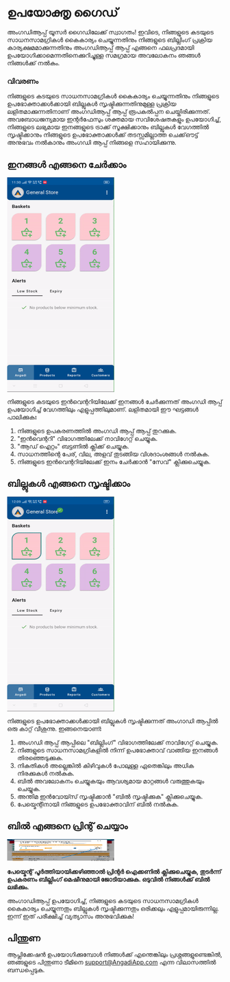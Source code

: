 # ഉപയോക്തൃ ഗൈഡ്

അംഗഡിആപ്പ് യൂസർ ഗൈഡിലേക്ക് സ്വാഗതം! ഇവിടെ, നിങ്ങളുടെ കടയുടെ സാധനസാമഗ്രികൾ കൈകാര്യം ചെയ്യുന്നതിനും നിങ്ങളുടെ ബില്ലിംഗ് പ്രക്രിയ കാര്യക്ഷമമാക്കുന്നതിനും അംഗഡിആപ്പ് ആപ്പ് എങ്ങനെ ഫലപ്രദമായി ഉപയോഗിക്കാമെന്നതിനെക്കുറിച്ചുള്ള സമഗ്രമായ അവലോകനം ഞങ്ങൾ നിങ്ങൾക്ക് നൽകും.

### വിവരണം

നിങ്ങളുടെ കടയുടെ സാധനസാമഗ്രികൾ കൈകാര്യം ചെയ്യുന്നതിനും നിങ്ങളുടെ ഉപഭോക്താക്കൾക്കായി ബില്ലുകൾ സൃഷ്ടിക്കുന്നതിനുമുള്ള പ്രക്രിയ ലളിതമാക്കുന്നതിനാണ് അംഗഡിആപ്പ് ആപ്പ് രൂപകൽപ്പന ചെയ്തിരിക്കുന്നത്. അവബോധജന്യമായ ഇന്റർഫേസും ശക്തമായ സവിശേഷതകളും ഉപയോഗിച്ച്, നിങ്ങളുടെ ലഭ്യമായ ഇനങ്ങളുടെ ട്രാക്ക് സൂക്ഷിക്കാനും ബില്ലുകൾ വേഗത്തിൽ സൃഷ്ടിക്കാനും നിങ്ങളുടെ ഉപഭോക്താക്കൾക്ക് തടസ്സമില്ലാത്ത ചെക്ക്ഔട്ട് അനുഭവം നൽകാനും അംഗഡി ആപ്പ് നിങ്ങളെ സഹായിക്കുന്നു.

## ഇനങ്ങൾ എങ്ങനെ ചേർക്കാം <br>

<div style="width: 250px; height: 500px; overflow: hidden;">
  <img src="\.vitepress\assets\add_item.gif" alt="Add Items" style="width: 100%; height: 100%;">
</div>

നിങ്ങളുടെ കടയുടെ ഇൻവെന്ററിയിലേക്ക് ഇനങ്ങൾ ചേർക്കുന്നത് അംഗഡി ആപ്പ് ഉപയോഗിച്ച് വേഗത്തിലും എളുപ്പത്തിലുമാണ്. ലളിതമായി ഈ ഘട്ടങ്ങൾ പാലിക്കുകഃ

1. നിങ്ങളുടെ ഉപകരണത്തിൽ അംഗഡി ആപ്പ് ആപ്പ് തുറക്കുക.
2. "ഇൻവെന്ററി" വിഭാഗത്തിലേക്ക് നാവിഗേറ്റ് ചെയ്യുക.
3. "ആഡ് ഐറ്റം" ബട്ടണിൽ ക്ലിക്ക് ചെയ്യുക.
4. സാധനത്തിന്റെ പേര്, വില, അളവ് തുടങ്ങിയ വിശദാംശങ്ങൾ നൽകുക.
5. നിങ്ങളുടെ ഇൻവെന്ററിയിലേക്ക് ഇനം ചേർക്കാൻ "സേവ്" ക്ലിക്കുചെയ്യുക.

## ബില്ലുകൾ എങ്ങനെ സൃഷ്ടിക്കാം<br>

<div style="width: 250px; height: 500px; overflow: hidden;">
  <img src="\.vitepress\assets\make_bill.gif" alt="Generate Bills" style="width: 100%; height: 100%;">
</div>


നിങ്ങളുടെ ഉപഭോക്താക്കൾക്കായി ബില്ലുകൾ സൃഷ്ടിക്കുന്നത് അംഗാഡി ആപ്പിൽ ഒരു കാറ്റ് വീശുന്നു. ഇങ്ങനെയാണ്ഃ

1. അംഗഡി ആപ്പ് ആപ്പിലെ "ബില്ലിംഗ്" വിഭാഗത്തിലേക്ക് നാവിഗേറ്റ് ചെയ്യുക.
2. നിങ്ങളുടെ സാധനസാമഗ്രികളിൽ നിന്ന് ഉപഭോക്താവ് വാങ്ങിയ ഇനങ്ങൾ തിരഞ്ഞെടുക്കുക.
3. നികുതികൾ അല്ലെങ്കിൽ കിഴിവുകൾ പോലുള്ള ഏതെങ്കിലും അധിക നിരക്കുകൾ നൽകുക.
4. ബിൽ അവലോകനം ചെയ്യുകയും ആവശ്യമായ മാറ്റങ്ങൾ വരുത്തുകയും ചെയ്യുക.
5. അന്തിമ ഇൻവോയ്സ് സൃഷ്ടിക്കാൻ "ബിൽ സൃഷ്ടിക്കുക" ക്ലിക്കുചെയ്യുക.
6. പേയ്മെന്റിനായി നിങ്ങളുടെ ഉപഭോക്താവിന് ബിൽ നൽകുക.


## ബിൽ എങ്ങനെ പ്രിന്റ് ചെയ്യാം <br>


<img src="\.vitepress\assets\7.jpeg" width="250" height="50">

**പേയ്മെന്റ് പൂർത്തിയായിക്കഴിഞ്ഞാൽ പ്രിന്റർ ഐക്കണിൽ ക്ലിക്കുചെയ്യുക, തുടർന്ന് ഉപകരണം ബില്ലിംഗ് മെഷീനുമായി ജോടിയാക്കുക. ഒടുവിൽ നിങ്ങൾക്ക് ബിൽ ലഭിക്കും.**



അംഗാഡിആപ്പ് ഉപയോഗിച്ച്, നിങ്ങളുടെ കടയുടെ സാധനസാമഗ്രികൾ കൈകാര്യം ചെയ്യുന്നതും ബില്ലുകൾ സൃഷ്ടിക്കുന്നതും ഒരിക്കലും എളുപ്പമായിരുന്നില്ല. ഇന്ന് ഇത് പരീക്ഷിച്ച് വ്യത്യാസം അനുഭവിക്കുക!

## പിന്തുണ

ആപ്ലിക്കേഷൻ ഉപയോഗിക്കുമ്പോൾ നിങ്ങൾക്ക് എന്തെങ്കിലും പ്രശ്നങ്ങളുണ്ടെങ്കിൽ, ഞങ്ങളുടെ പിന്തുണാ ടീമിനെ support@AngadiApp.com എന്ന വിലാസത്തിൽ ബന്ധപ്പെടുക.